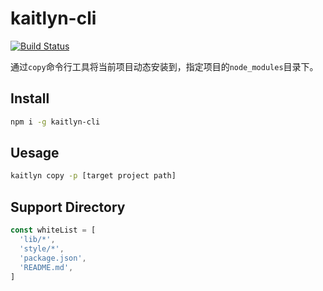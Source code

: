 # kaitlyn-cli 

[![Build Status](https://travis-ci.org/likai757/kaitlyn-cli.svg?branch=master)](https://travis-ci.org/likai757/kaitlyn-cli.svg?branch=master)

通过`copy`命令行工具将当前项目动态安装到，指定项目的`node_modules`目录下。

## Install
```bash
npm i -g kaitlyn-cli
```

## Uesage
```bash
kaitlyn copy -p [target project path]
```

## Support Directory
```javascript
const whiteList = [
  'lib/*',
  'style/*',
  'package.json',
  'README.md',
] 
```
